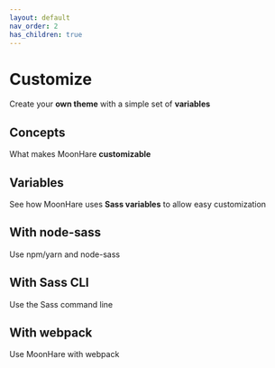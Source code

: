 ```yaml
---
layout: default
nav_order: 2
has_children: true
---
```

# Customize
Create your  **own theme**  with a simple set of  **variables**


## Concepts

What makes MoonHare  **customizable**

## Variables

See how MoonHare uses  **Sass variables**  to allow easy customization

## With node-sass

Use npm/yarn and node-sass

## With Sass CLI

Use the Sass command line

## With webpack

Use MoonHare with webpack


